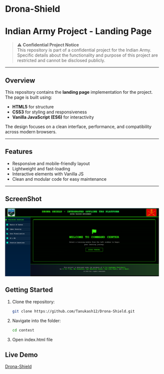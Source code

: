 ﻿# Drona-Shield

# Indian Army Project - Landing Page

> ⚠️ **Confidential Project Notice**  
> This repository is part of a confidential project for the Indian Army.  
> Specific details about the functionality and purpose of this project are restricted and cannot be disclosed publicly.  

---

## Overview

This repository contains the **landing page** implementation for the project.  
The page is built using:

- **HTML5** for structure  
- **CSS3** for styling and responsiveness  
- **Vanilla JavaScript (ES6)** for interactivity  

The design focuses on a clean interface, performance, and compatibility across modern browsers.

---

## Features

- Responsive and mobile-friendly layout  
- Lightweight and fast-loading  
- Interactive elements with Vanilla JS  
- Clean and modular code for easy maintenance  

---

## ScreenShot

![Drona-Shield](./Drona-Shield.png)

## Getting Started

1. Clone the repository:
   ```bash
   git clone https://github.com/Tanukash12/Drona-Shield.git
2. Navigate into the folder:
   ```bash
   cd contest
3. Open index.html file 

## Live Demo
[Drona-Shield](https://drona-shield-nunzn6cc0-tanushka-kashyaps-projects.vercel.app/)






